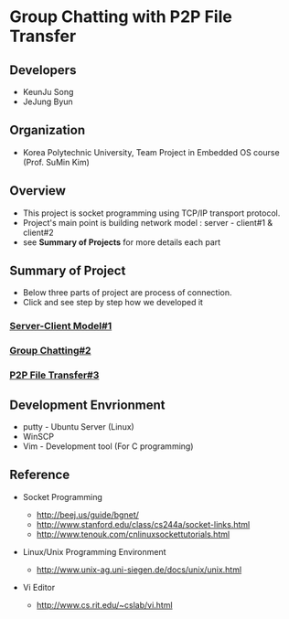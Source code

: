# **Group Chatting with P2P File Transfer**

## **Developers**
* KeunJu Song
* JeJung Byun

## **Organization**
* Korea Polytechnic University, Team Project in Embedded OS course (Prof. SuMin Kim)

## **Overview**
* This project is socket programming using TCP/IP transport protocol.
* Project's main point is building network model : server - client#1 & client#2
* see **Summary of Projects** for more details each part

## **Summary of Project**
* Below three parts of project are process of connection.
* Click and see step by step how we developed it 

### **[Server-Client Model#1](https://github.com/KeunJuSong/Group-Chatting-with-P2P-File-Transfer/tree/master/OS_Term_Project1)**

### **[Group Chatting#2](https://github.com/KeunJuSong/Group-Chatting-with-P2P-File-Transfer/tree/master/OS_Term_Project2)**

### **[P2P File Transfer#3](https://github.com/KeunJuSong/Group-Chatting-with-P2P-File-Transfer/tree/master/OS_Term_Project3)**

## **Development Envrionment**
* putty - Ubuntu Server (Linux)
* WinSCP 
* Vim - Development tool (For C programming)

## **Reference**
* Socket Programming
  * http://beej.us/guide/bgnet/
  * http://www.stanford.edu/class/cs244a/socket-links.html
  * http://www.tenouk.com/cnlinuxsockettutorials.html

* Linux/Unix Programming Environment
  * http://www.unix-ag.uni-siegen.de/docs/unix/unix.html

* Vi Editor
  * http://www.cs.rit.edu/~cslab/vi.html
